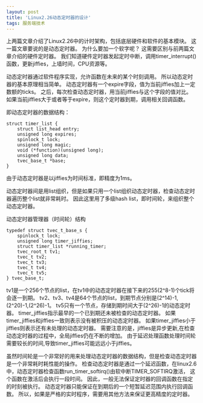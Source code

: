 ```yaml
---
layout: post
title: 'Linux2.26动态定时器的设计'
tags: 服务端技术
---
```


上两篇文章介绍了Linux2.26中的计时架构，包括底层硬件和软件的基本模块。
这一篇文章要说的是动态定时器。
为什么要加一个软字呢？
这需要区别与前两篇文章介绍的硬件定时器。
我们知道硬件定时器发起定时中断，调用timer_interrupt()函数，更新jiffies，上墙时间，CPU资源等。

动态定时器通过软件程序实现，允许函数在未来的某个时刻调用。
所以动态定时器的基本原理相当简单。
动态定时器有一个expire字段，值为当前jiffies加上一定数额的ticks。
之后，每次检查动态定时器，用当前jiffies与这个字段的值对比。
如果当前jiffies大于或者等于expire，则这个定时器到期，调用相关回调函数。

即动态定时器的数据结构：

    struct timer_list {
        struct list_head entry;
        unsigned long expires;
        spinlock_t lock;
        unsigned long magic;
        void (*function)(unsigned long);
        unsigned long data;
        tvec_base_t *base; 
    }
  
由于动态定时器是以jiffies为时间标准，即精度为1ms。

动态定时器间是用list组织，但是如果只用一个list组织动态定时器，检查动态定时器遍历整个list就非常耗时。
因此这里用了多级hash list，即时间轮，来组织整个动态定时器。

动态定时器管理器（时间轮）结构

    typedef struct tvec_t_base_s {
        spinlock_t lock;
        unsigned long timer_jiffies;
        struct timer_list *running_timer;
        tvec_root_t tv1;
        tvec_t tv2;
        tvec_t tv3;
        tvec_t tv4;
        tvec_t tv5;
    } tvec_base_t;

tv1是一个256个节点的list，在tv1中的动态定时器在接下来的255(2^8-1)个tick将会逐一到期。
tv2、tv3、tv4是64个节点的list，到期节点分别是(2^14)-1,(2^20)-1,(2^26)-1。
tv5只有一个节点，存储到期时间大于(2^26)-1的动态定时器。
timer_jiffies指示最早的一个已到期还未被检查的动态定时器。
如果timer_jiffies和jiffies一致则表示没有被积压的动态定时器。
如果timer_jiffies小于jiffies则表示还有未处理的动态定时器。
需要注意的是，jiffies是异步更新,在检查动态定时器的过程中，全局jiffies仍在不断的增加。
由于延迟处理函数处理时间轮需要较长的时间,导致timer_jiffies可能远远小于jiffies。

虽然时间轮是一个非常好的用来处理动态定时器的数据结构，但是检查动态定时器是一个非常耗时耗性能的操作。
检查动态定时器是通过一个延迟函数，在linux2.6中，动态定时器检查函数run_timer_softirq()由软中断TIMER_SOFTIRQ激活，
这个函数在激活后会执行一段时间。
因此，一般无法保证定时器的回调函数在指定的时刻被执行。
动态定时器只能保证在到期后的一个短暂延迟范围内执行回调函数。
所以，如果是严格的实时程序，需要用其他方法来保证更高精度的定时器。




